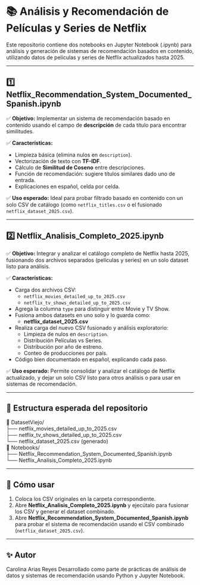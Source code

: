 # 📚 Análisis y Recomendación de Películas y Series de Netflix

Este repositorio contiene dos notebooks en Jupyter Notebook (.ipynb) para análisis y generación de sistemas de recomendación basados en contenido, utilizando datos de películas y series de Netflix actualizados hasta 2025.

---

## 1️⃣ Netflix_Recommendation_System_Documented_Spanish.ipynb

✅ **Objetivo:**
Implementar un sistema de recomendación basado en contenido usando el campo de **descripción** de cada título para encontrar similitudes.

✅ **Características:**
- Limpieza básica (elimina nulos en `description`).
- Vectorización de texto con **TF-IDF**.
- Cálculo de **Similitud de Coseno** entre descripciones.
- Función de recomendación: sugiere títulos similares dado uno de entrada.
- Explicaciones en español, celda por celda.

✅ **Uso esperado:**
Ideal para probar filtrado basado en contenido con un solo CSV de catálogo (como `netflix_titles.csv` o el fusionado `netflix_dataset_2025.csv`).

---

## 2️⃣ Netflix_Analisis_Completo_2025.ipynb

✅ **Objetivo:**
Integrar y analizar el catálogo completo de Netflix hasta 2025, fusionando dos archivos separados (películas y series) en un solo dataset listo para análisis.

✅ **Características:**
- Carga dos archivos CSV:
  - `netflix_movies_detailed_up_to_2025.csv`
  - `netflix_tv_shows_detailed_up_to_2025.csv`
- Agrega la columna `type` para distinguir entre Movie y TV Show.
- Fusiona ambos datasets en uno solo y lo guarda como:
  - **netflix_dataset_2025.csv**
- Realiza carga del nuevo CSV fusionado y análisis exploratorio:
  - Limpieza de nulos en `description`.
  - Distribución Películas vs Series.
  - Distribución por año de estreno.
  - Conteo de producciones por país.
- Código bien documentado en español, explicando cada paso.

✅ **Uso esperado:**
Permite consolidar y analizar el catálogo de Netflix actualizado, y dejar un solo CSV listo para otros análisis o para usar en sistemas de recomendación.

---

## 📂 Estructura esperada del repositorio

📁 DatasetViejo/ <br>
├── netflix_movies_detailed_up_to_2025.csv<br>
├── netflix_tv_shows_detailed_up_to_2025.csv<br>
└── netflix_dataset_2025.csv (generado)<br>
📁 Notebooks/<br>
├── Netflix_Recommendation_System_Documented_Spanish.ipynb<br>
└── Netflix_Analisis_Completo_2025.ipynb

---

## 🚀 Cómo usar

1. Coloca los CSV originales en la carpeta correspondiente.  
2. Abre **Netflix_Analisis_Completo_2025.ipynb** y ejecútalo para fusionar los CSV y generar el dataset combinado.  
3. Abre **Netflix_Recommendation_System_Documented_Spanish.ipynb** para probar el sistema de recomendación usando el CSV combinado (`netflix_dataset_2025.csv`).  

---

## ✨ Autor
Carolina Arias Reyes
Desarrollado como parte de prácticas de análisis de datos y sistemas de recomendación usando Python y Jupyter Notebook.
